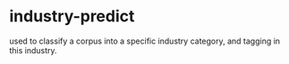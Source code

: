 # industry-predict
used to classify a corpus into a specific industry category, and tagging in this industry. 
